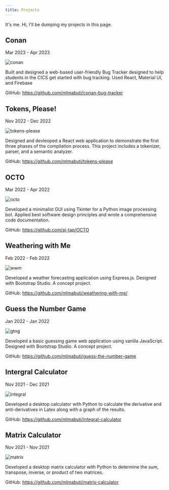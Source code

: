 ```yaml
---
title: Projects
---
```


It's me. Hi, I'll be dumping my projects in this page.

## Conan

Mar 2023 - Apr 2023

![conan](images/conan.png)

Built and designed a web-based user-friendly Bug Tracker designed to help students in the CICS get started with bug tracking.
Used React, Material UI, and Firebase

GitHub: https://github.com/mlmabuti/conan-bug-tracker

## Tokens, Please!

Nov 2022 - Dec 2022

![tokens-please](images/tokens-please.png)

Designed and devleoped a React web application to demonstrate the
first three phases of the compilation process. This project
includes a tokenizer, parser, and a semantic analyzer.

GitHub: https://github.com/mlmabuti/tokens-please

## OCTO

Mar 2022 - Apr 2022

![octo](images/octo.png)

Developed a minimalist GUI using Tkinter for a Python image
processing bot. Applied best software design principles and
wrote a comprehensive code documentation.

GitHub: https://github.com/aj-tap/OCTO

## Weathering with Me

Feb 2022 - Feb 2022

![wwm](images/wwm.png)

Developed a weather forecasting application using Express.js. Designed with
Bootstrap Studio. A concept project.

GitHub: https://github.com/mlmabuti/weathering-with-me/

## Guess the Number Game

Jan 2022 - Jan 2022

![gtng](images/gtng.png)

Developed a basic guessing game web application using vanilla JavaScript.
Designed with Bootstrap Studio. A concept project.

GitHub: https://github.com/mlmabuti/guess-the-number-game

## Intergral Calculator

Nov 2021 - Dec 2021

![integral](images/integral.png)

Developed a desktop calculator with Python to calculate the
derivative and anti-derivatives in Latex along with a graph of the
results.

GitHub: https://github.com/mlmabuti/integral-calculator

## Matrix Calculator

Nov 2021 - Nov 2021

![matrix](images/matrix.png)

Developed a desktop matrix calculator with Python to determine
the sum, transpose, inverse, or product of two matrices.

GitHub: https://github.com/mlmabuti/matrix-calculator
